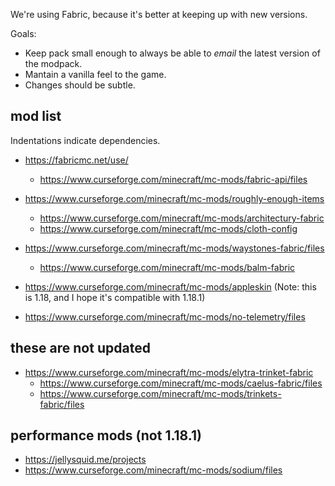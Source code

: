 We're using Fabric, because it's better at keeping up with new versions.  

Goals: 

- Keep pack small enough to always be able to _email_ the latest version of the modpack.
- Mantain a vanilla feel to the game.
- Changes should be subtle.

mod list
--------

Indentations indicate dependencies.

- https://fabricmc.net/use/
  * https://www.curseforge.com/minecraft/mc-mods/fabric-api/files

- https://www.curseforge.com/minecraft/mc-mods/roughly-enough-items
  * https://www.curseforge.com/minecraft/mc-mods/architectury-fabric
  * https://www.curseforge.com/minecraft/mc-mods/cloth-config

- https://www.curseforge.com/minecraft/mc-mods/waystones-fabric/files
  * https://www.curseforge.com/minecraft/mc-mods/balm-fabric

- https://www.curseforge.com/minecraft/mc-mods/appleskin (Note: this is 1.18, and I hope it's compatible with 1.18.1)

- https://www.curseforge.com/minecraft/mc-mods/no-telemetry/files

these are not updated
---------------------

- https://www.curseforge.com/minecraft/mc-mods/elytra-trinket-fabric
  * https://www.curseforge.com/minecraft/mc-mods/caelus-fabric/files
  * https://www.curseforge.com/minecraft/mc-mods/trinkets-fabric/files

performance mods (not 1.18.1)
-----------------------------

- https://jellysquid.me/projects
- https://www.curseforge.com/minecraft/mc-mods/sodium/files